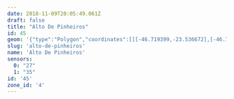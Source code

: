 ```yaml
---
date: 2018-11-09T20:05:49.061Z
draft: false
title: "Alto De Pinheiros"
id: 45
geom: '{"type":"Polygon","coordinates":[[[-46.719399,-23.536672],[-46.719639,-23.537066],[-46.719634,-23.537226],[-46.720529,-23.537426],[-46.720989,-23.537463],[-46.723574,-23.537103],[-46.724048,-23.537083],[-46.724975,-23.537238],[-46.725816,-23.537622],[-46.726114,-23.53784],[-46.727614,-23.539262],[-46.72854,-23.540595],[-46.729098,-23.541028],[-46.729387,-23.541127],[-46.729495,-23.541268],[-46.72969,-23.541298],[-46.729914,-23.541475],[-46.730051,-23.541663],[-46.730092,-23.541866],[-46.730268,-23.541795],[-46.734469,-23.545883],[-46.731581,-23.548278],[-46.730118,-23.549344],[-46.717218,-23.555757],[-46.708299,-23.559992],[-46.707257,-23.560583],[-46.706382,-23.561267],[-46.70561,-23.562166],[-46.705022,-23.563108],[-46.704315,-23.562887],[-46.699295,-23.558713],[-46.699156,-23.558308],[-46.698895,-23.558223],[-46.698787,-23.558269],[-46.698322,-23.557475],[-46.697367,-23.556483],[-46.697298,-23.556305],[-46.69727,-23.55571],[-46.695763,-23.553204],[-46.695371,-23.551409],[-46.694698,-23.549472],[-46.693729,-23.548181],[-46.69371,-23.548064],[-46.692441,-23.546426],[-46.692954,-23.545617],[-46.693005,-23.54536],[-46.692968,-23.545031],[-46.693413,-23.544735],[-46.694891,-23.543257],[-46.69627,-23.542375],[-46.69728,-23.540824],[-46.697467,-23.540782],[-46.698832,-23.541101],[-46.699264,-23.541091],[-46.7017,-23.54081],[-46.704873,-23.540108],[-46.705662,-23.539735],[-46.706129,-23.539163],[-46.706389,-23.538972],[-46.707735,-23.538754],[-46.708175,-23.538551],[-46.709459,-23.537173],[-46.709493,-23.537007],[-46.70942,-23.536573],[-46.709562,-23.536249],[-46.709803,-23.53607],[-46.71053,-23.535808],[-46.712464,-23.535415],[-46.714413,-23.535365],[-46.71868,-23.53603],[-46.7189,-23.536152],[-46.719399,-23.536672]]]}'
slug: 'alto-de-pinheiros'
name: 'Alto De Pinheiros'
sensors:
  0: "27"
  1: "35"
id: '45'
zone_id: '4'
---
```

		